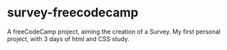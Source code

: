 # survey-freecodecamp
A freeCodeCamp project, aiming the creation of a Survey. My first personal project, with 3 days of html and CSS study.

